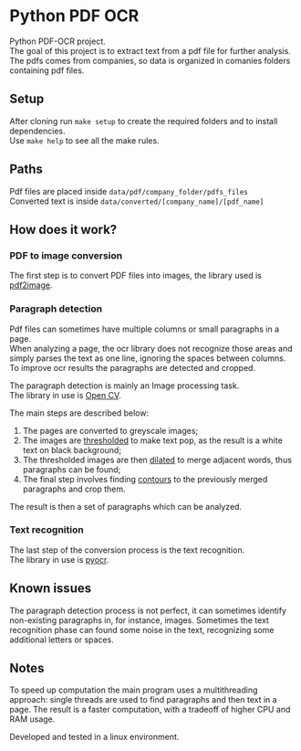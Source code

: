 # Python PDF OCR

Python PDF-OCR project.  
The goal of this project is to extract text from a pdf file for further analysis.
The pdfs comes from companies, so data is organized in comanies folders containing pdf files.

## Setup

After cloning run `make setup` to create the required folders and to install dependencies.  
Use `make help` to see all the make rules.

## Paths

Pdf files are placed inside `data/pdf/company_folder/pdfs_files`  
Converted text is inside `data/converted/[company_name]/[pdf_name]`  

## How does it work?

### PDF to image conversion

The first step is to convert PDF files into images, the library used is [pdf2image](https://github.com/Belval/pdf2image).

### Paragraph detection

Pdf files can sometimes have multiple columns or small paragraphs in a page.  
When analyzing a page, the ocr library does not recognize those areas and simply parses the text as one line, ignoring the spaces between columns.
To improve ocr results the paragraphs are detected and cropped.

The paragraph detection is mainly an Image processing task.  
The library in use is [Open CV](https://opencv.org/).

The main steps are described below:
1. The pages are converted to greyscale images;
2. The images are [thresholded](https://opencv-python-tutroals.readthedocs.io/en/latest/py_tutorials/py_imgproc/py_thresholding/py_thresholding.html) to make text pop, as the result is a white text on black background;
3. The thresholded images are then [dilated](https://opencv-python-tutroals.readthedocs.io/en/latest/py_tutorials/py_imgproc/py_morphological_ops/py_morphological_ops.html) to merge adjacent words, thus paragraphs can be found;
4. The final step involves finding [contours](https://opencv-python-tutroals.readthedocs.io/en/latest/py_tutorials/py_imgproc/py_contours/py_contours_begin/py_contours_begin.html#contours-getting-started) to the previously merged paragraphs and crop them.

The result is then a set of paragraphs which can be analyzed.

### Text recognition

The last step of the conversion process is the text recognition.  
The library in use is [pyocr](https://gitlab.gnome.org/World/OpenPaperwork/pyocr).


## Known issues

The paragraph detection process is not perfect, it can sometimes identify non-existing paragraphs in, for instance, images.
Sometimes the text recognition phase can found some noise in the text, recognizing some additional letters or spaces.

## Notes

To speed up computation the main program uses a multithreading approach: single threads are used to find paragraphs and then text in a page.
The result is a faster computation, with a  tradeoff of higher CPU and RAM usage.

Developed and tested in a linux environment.

